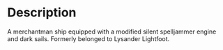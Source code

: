 # Description
A merchantman ship equipped with a modified silent spelljammer engine and dark sails. Formerly belonged to Lysander Lightfoot.